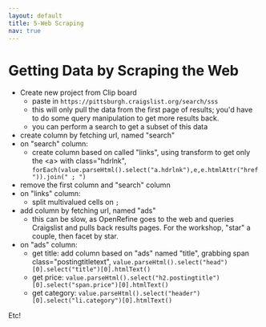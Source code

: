 ```yaml
---
layout: default
title: 5-Web Scraping
nav: true
---
```


# Getting Data by Scraping the Web

- Create new project from Clip board
  - paste in `https://pittsburgh.craigslist.org/search/sss`
  - this will only pull the data from the first page of results; you'd have to do some query manipulation to get more results back.
  - you can perform a search to get a subset of this data
- create column by fetching url, named "search"
- on "search" column:
  - create column based on called "links", using transform to get only the \<a\> with class="hdrlnk", `forEach(value.parseHtml().select("a.hdrlnk"),e,e.htmlAttr("href")).join(" ; ")`
- remove the first column and "search" column
- on "links" column:
  - split multivalued cells on `;`
- add column by fetching url, named "ads"
  - this can be slow, as OpenRefine goes to the web and queries Craigslist and pulls back results pages. For the workshop, "star" a couple, then facet by star.
- on "ads" column:
  - get title: add column based on "ads" named "title", grabbing span class="postingtitletext", `value.parseHtml().select("head")[0].select("title")[0].htmlText()`
  - get price: `value.parseHtml().select("h2.postingtitle")[0].select("span.price")[0].htmlText()`
  - get category: `value.parseHtml().select("header")[0].select("li.category")[0].htmlText()`

Etc!
